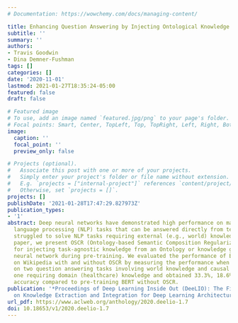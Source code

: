 ```yaml
---
# Documentation: https://wowchemy.com/docs/managing-content/

title: Enhancing Question Answering by Injecting Ontological Knowledge through Regularization
subtitle: ''
summary: ''
authors:
- Travis Goodwin
- Dina Demner-Fushman
tags: []
categories: []
date: '2020-11-01'
lastmod: 2021-01-27T18:35:24-05:00
featured: false
draft: false

# Featured image
# To use, add an image named `featured.jpg/png` to your page's folder.
# Focal points: Smart, Center, TopLeft, Top, TopRight, Left, Right, BottomLeft, Bottom, BottomRight.
image:
  caption: ''
  focal_point: ''
  preview_only: false

# Projects (optional).
#   Associate this post with one or more of your projects.
#   Simply enter your project's folder or file name without extension.
#   E.g. `projects = ["internal-project"]` references `content/project/deep-learning/index.md`.
#   Otherwise, set `projects = []`.
projects: []
publishDate: '2021-01-28T17:47:29.827973Z'
publication_types:
- '1'
abstract: Deep neural networks have demonstrated high performance on many natural
  language processing (NLP) tasks that can be answered directly from text, and have
  struggled to solve NLP tasks requiring external (e.g., world) knowledge. In this
  paper, we present OSCR (Ontology-based Semantic Composition Regularization), a method
  for injecting task-agnostic knowledge from an Ontology or knowledge graph into a
  neural network during pre-training. We evaluated the performance of BERT pre-trained
  on Wikipedia with and without OSCR by measuring the performance when fine-tuning
  on two question answering tasks involving world knowledge and causal reasoning and
  one requiring domain (healthcare) knowledge and obtained 33.3%, 18.6%, and 4% improved
  accuracy compared to pre-training BERT without OSCR.
publication: '*Proceedings of Deep Learning Inside Out (DeeLIO): The First Workshop
  on Knowledge Extraction and Integration for Deep Learning Architectures*'
url_pdf: https://www.aclweb.org/anthology/2020.deelio-1.7
doi: 10.18653/v1/2020.deelio-1.7
---
```

